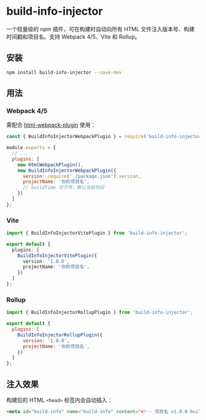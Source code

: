 # build-info-injector

一个轻量级的 npm 插件，可在构建时自动向所有 HTML 文件注入版本号、构建时间戳和项目名。支持 Webpack 4/5、Vite 和 Rollup。

## 安装

```bash
npm install build-info-injector --save-dev
```

## 用法

### Webpack 4/5
需配合 [html-webpack-plugin](https://github.com/jantimon/html-webpack-plugin) 使用：

```js
const { BuildInfoInjectorWebpackPlugin } = require('build-info-injector');

module.exports = {
  // ...
  plugins: [
    new HtmlWebpackPlugin(),
    new BuildInfoInjectorWebpackPlugin({
      version: require('./package.json').version,
      projectName: '你的项目名',
      // buildTime 可不传，默认当前时间
    })
  ]
};
```

### Vite

```ts
import { BuildInfoInjectorVitePlugin } from 'build-info-injector';

export default {
  plugins: [
    BuildInfoInjectorVitePlugin({
      version: '1.0.0',
      projectName: '你的项目名',
    })
  ]
};
```

### Rollup

```js
import { BuildInfoInjectorRollupPlugin } from 'build-info-injector';

export default {
  plugins: [
    BuildInfoInjectorRollupPlugin({
      version: '1.0.0',
      projectName: '你的项目名',
    })
  ]
};
```

## 注入效果

构建后的 HTML `<head>` 标签内会自动插入：

```html
<meta id="build-info" name="build-info" content="<!-- 项目名 v1.0.0 build:2024-06-13T07:00:00.000Z -->">
``` 